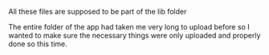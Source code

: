 All these files are supposed to be part of the lib folder

The entire folder of the app had taken me very long to upload before so I wanted to make sure the necessary things were only uploaded and properly done so this time.
